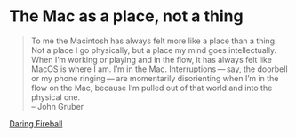 # The Mac as a place, not a thing

> To me the Macintosh has always felt more like a place than a thing. Not a place I go physically, but a place my mind goes intellectually. When I’m working or playing and in the flow, it has always felt like MacOS is where I am. I’m in the Mac. Interruptions — say, the doorbell or my phone ringing — are momentarily disorienting when I’m in the flow on the Mac, because I’m pulled out of that world and into the physical one.\
> – John Gruber

[Daring Fireball](https://daringfireball.net/2023/06/first_impressions_of_vision_pro_and_visionos)
